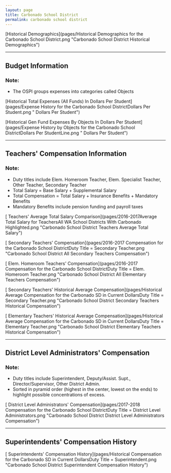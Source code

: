 ```yaml
---
layout: page
title: Carbonado School District
permalink: carbonado school district
---
```



[Historical Demographics](pages/Historical Demographics for the Carbonado School District.png "Carbonado School District Historical Demographics")

___

## Budget Information
### Note:
- The OSPI groups expenses into categories called Objects

[Historical Total Expenses (All Funds) In Dollars Per Student](pages/Expense History for the Carbonado School DistrictDollars Per Student.png " Dollars Per Student")

[Historical Gen Fund Expenses By Objects In Dollars Per Student](pages/Expense History by Objects for the Carbonado School DistrictDollars Per StudentLine.png " Dollars Per Student")


___

## Teachers' Compensation Information
### Note:
- Duty titles include Elem. Homeroom Teacher, Elem. Specialist Teacher, Other Teacher, Secondary Teacher
- Total Salary = Base Salary + Supplemental Salary
- Total Compensation = Total Salary + Insurance Benefits + Mandatory Benefits
- Mandatory Benefits include pension funding and payroll taxes

[ Teachers' Average Total Salary Comparison](pages/2016-2017Average Total Salary for TeachersAll WA School Districts With Carbonado Highlighted.png "Carbonado School District Teachers Average Total Salary")

[ Secondary Teachers' Compensation](pages/2016-2017 Compensation for the Carbonado School DistrictDuty Title = Secondary Teacher.png "Carbonado School District All Secondary Teachers Compensation")

[ Elem. Homeroom Teachers' Compensation](pages/2016-2017 Compensation for the Carbonado School DistrictDuty Title = Elem. Homeroom Teacher.png "Carbonado School District All Elementary Teachers Compensation")

[ Secondary Teachers' Historical Average Compensation](pages/Historical Average Compensation for the Carbonado SD in Current DollarsDuty Title = Secondary Teacher.png "Carbonado School District Secondary Teachers Historical Compensation")

[ Elementary Teachers' Historical Average Compensation](pages/Historical Average Compensation for the Carbonado SD in Current DollarsDuty Title = Elementary Teacher.png "Carbonado School District Elementary Teachers Historical Compensation")


___

## District Level Administrators' Compensation

### Note:
- Duty titles include Superintendent, Deputy/Assist. Supt., Director/Supervisor, Other District Admin.
- Sorted in pyramid order (highest in the center, lowest on the ends) to highlight possible concentrations of excess.

[ District Level Administrators' Compensation](pages/2017-2018 Compensation for the Carbonado School DistrictDuty Title = District Level Administrators.png "Carbonado School District District Level Administrators Compensation")


___

## Superintendents' Compensation History

[ Superintendents' Compensation History](pages/Historical Compensation for the Carbonado SD in Current DollarsDuty Title = Superintendent.png "Carbonado School District Superintendent Compensation History")

